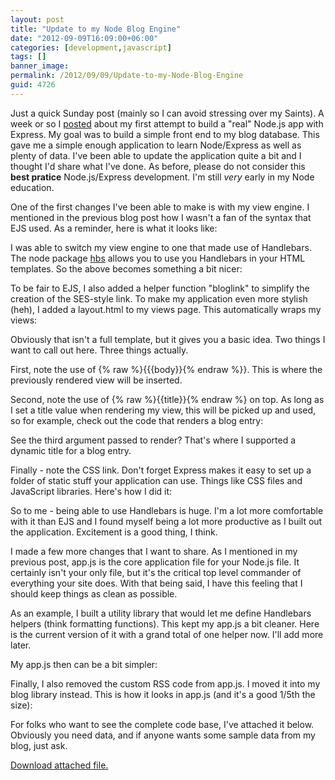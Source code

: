 ```yaml
---
layout: post
title: "Update to my Node Blog Engine"
date: "2012-09-09T16:09:00+06:00"
categories: [development,javascript]
tags: []
banner_image: 
permalink: /2012/09/09/Update-to-my-Node-Blog-Engine
guid: 4726
---
```


Just a quick Sunday post (mainly so I can avoid stressing over my Saints). A week or so I <a href="http://www.raymondcamden.com/index.cfm/2012/8/29/Thoughts-on-Nodejs-and-Express">posted</a> about my first attempt to build a "real" Node.js app with Express. My goal was to build a simple front end to my blog database. This gave me a simple enough application to learn Node/Express as well as plenty of data. I've been able to update the application quite a bit and I thought I'd share what I've done. As before, please do not consider this <b>best pratice</b> Node.js/Express development. I'm still <i>very</i> early in my Node education.
<!--more-->
One of the first changes I've been able to make is with my view engine. I mentioned in the previous blog post how I wasn't a fan of the syntax that EJS used. As a reminder, here is what it looks like:

<script src="https://gist.github.com/3514583.js?file=gistfile1.html"></script>

I was able to switch my view engine to one that made use of Handlebars. The node package <a href="https://github.com/donpark/hbs">hbs</a> allows you to use you Handlebars in your HTML templates. So the above becomes something a bit nicer:

<script src="https://gist.github.com/3686699.js?file=gistfile1.html"></script>

To be fair to EJS, I also added a helper function "bloglink" to simplify the creation of the SES-style link. To make my application even more stylish (heh), I added a layout.html to my views page. This automatically wraps my views:

<script src="https://gist.github.com/3686706.js?file=gistfile1.html"></script>

Obviously that isn't a full template, but it gives you a basic idea. Two things I want to call out here. Three things actually.

First, note the use of {% raw %}{{{body}}{% endraw %}}. This is where the previously rendered view will be inserted.

Second, note the use of {% raw %}{{title}}{% endraw %} on top. As long as I set a title value when rendering my view, this will be picked up and used, so for example, check out the code that renders a blog entry:

<script src="https://gist.github.com/3686719.js?file=gistfile1.js"></script>

See the third argument passed to render? That's where I supported a dynamic title for a blog entry. 

Finally - note the CSS link. Don't forget Express makes it easy to set up a folder of static stuff your application can use. Things like CSS files and JavaScript libraries. Here's how I did it:

<script src="https://gist.github.com/3686735.js?file=gistfile1.js"></script>

So to me - being able to use Handlebars is huge. I'm a lot more comfortable with it than EJS and I found myself being a lot more productive as I built out the application. Excitement is a good thing, I think. 

I made a few more changes that I want to share. As I mentioned in my previous post, app.js is the core application file for your Node.js file. It certainly isn't your only file, but it's the critical top level commander of everything your site does. With that being said, I have this feeling that I should keep things as clean as possible. 

As an example, I built a utility library that would let me define Handlebars helpers (think formatting functions). This kept my app.js a bit cleaner. Here is the current version of it with a grand total of one helper now. I'll add more later.

<script src="https://gist.github.com/3686750.js?file=gistfile1.js"></script>

My app.js then can be a bit simpler:

<script src="https://gist.github.com/3686755.js?file=gistfile1.js"></script>

Finally, I also removed the custom RSS code from app.js. I moved it into my blog library instead. This is how it looks in app.js (and it's a good 1/5th the size):

<script src="https://gist.github.com/3686762.js?file=gistfile1.js"></script>

For folks who want to see the complete code base, I've attached it below. Obviously you need data, and if anyone wants some sample data from my blog, just ask.<p><a href='enclosures/C{% raw %}%3A%{% endraw %}5Chosts{% raw %}%5C2012%{% endraw %}2Eraymondcamden{% raw %}%2Ecom%{% endraw %}5Cenclosures{% raw %}%2Fblog%{% endraw %}2Ezip'>Download attached file.</a></p>